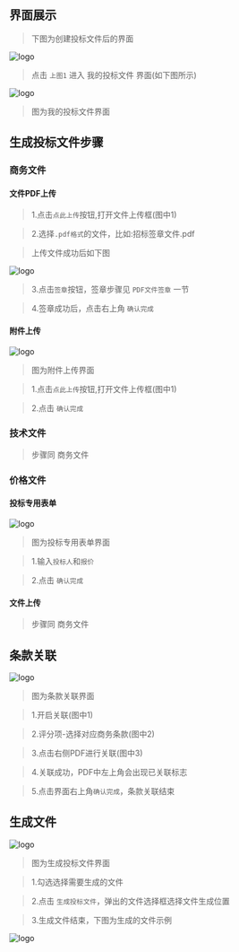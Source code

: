 ## 界面展示
>下图为创建投标文件后的界面

![logo](../img/img7.png ':size=650x400')

>点击 `上图1` 进入 我的投标文件 界面(如下图所示)

![logo](../img/img8.png ':size=650x400')
>图为我的投标文件界面

## 生成投标文件步骤
### 商务文件
#### 文件PDF上传
> 1.点击`点此上传`按钮,打开文件上传框(图中1)

> 2.选择`.pdf格式`的文件，比如:招标签章文件.pdf

> 上传文件成功后如下图

![logo](../img/img9.png ':size=650x400')

> 3.点击`签章`按钮，签章步骤见 `PDF文件签章` 一节

> 4.签章成功后，点击右上角 `确认完成`

#### 附件上传
![logo](../img/img10.png ':size=650x400')
>图为附件上传界面

> 1.点击`点此上传`按钮,打开文件上传框(图中1)

> 2.点击 `确认完成`

### 技术文件
> 步骤同 商务文件

### 价格文件
#### 投标专用表单
![logo](../img/img11.png ':size=650x400')
> 图为投标专用表单界面

> 1.输入`投标人`和`报价` 

> 2.点击 `确认完成`

#### 文件上传
> 步骤同 商务文件

## 条款关联
![logo](../img/img12.png ':size=650x400')
> 图为条款关联界面

> 1.开启关联(图中1)

> 2.评分项-选择对应商务条款(图中2)

> 3.点击右侧PDF进行关联(图中3)

> 4.关联成功，PDF中左上角会出现已关联标志

> 5.点击界面右上角`确认完成`，条款关联结束

## 生成文件
![logo](../img/img13.png ':size=650x400')
> 图为生成投标文件界面

> 1.勾选选择需要生成的文件

> 2.点击 `生成投标文件`，弹出的文件选择框选择文件生成位置

> 3.生成文件结束，下图为生成的文件示例

![logo](../img/img14.png ':size=850x260')

